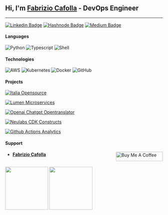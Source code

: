 ## Hi, I'm <a href="https://www.linkedin.com/in/fabrizio-cafolla/">Fabrizio Cafolla</a> - DevOps Engineer

---

[![Linkedin Badge](https://img.shields.io/badge/-LinkedIn-0e76a8?style=flat-square&logo=Linkedin&logoColor=white)](https://www.linkedin.com/in/fabrizio-cafolla)
[![Hashnode Badge](https://img.shields.io/badge/-Hashnode-green?style=flat-square&logo=Hashnode&logoColor=white)](https://fabriziocafolla.com/)
[![Medium Badge](https://img.shields.io/badge/-Medium-000?style=flat-square&logo=Medium&logoColor=white)](https://fabrizio-cafolla.medium.com/)

#### Languages

![Python](https://img.shields.io/badge/-Python-fff?&logo=python)
![Typescript](https://img.shields.io/badge/-Typescript-fff?&logo=Typescript)
![Shell](https://img.shields.io/badge/-Shell-fff?&logo=shell&logoColor=007ACC)

#### Technologies

![AWS](https://img.shields.io/badge/-AWS-000?&logo=Amazon-AWS&logoColor=232F3E) ![Kubernetes](https://img.shields.io/badge/-Kubernetes-000?&logo=Kubernetes) ![Docker](https://img.shields.io/badge/-Docker-000?&logo=Docker) ![GitHub](https://img.shields.io/badge/-GitHub-000?style=flat&logo=GitHub)


#### Projects

[![Italia Opensource](https://img.shields.io/badge/Italia%20Opensource-organization-brightgreen?logo=github)](https://github.com/italia-opensource)

[![Lumen Microservices](https://img.shields.io/badge/Lumen%20Microservices-repository-blue?logo=github)](https://github.com/FabrizioCafolla/lumen-microservice)

[![Openai Chatgpt Opentranslator](https://img.shields.io/badge/Openai%20Chatgpt%20Opentranslator-repository-blue?logo=github)](https://github.com/FabrizioCafolla/openai-chatgpt-opentranslator)

[![Neulabs CDK Constructs](https://img.shields.io/badge/Neulabs%20CDK%20Constructs-repository-orange?logo=github)](https://github.com/neulabscom/neulabs-cdk-constructs)

[![Github Actions Analytics](https://img.shields.io/badge/Github%20Actions%20Analytics-repository-orange?logo=github)](https://github.com/neulabscom/github-actions-analytics)

#### Support

- **[Fabrizio Cafolla](https://www.buymeacoffee.com/fabriziocafolla)**
  <a href="https://www.buymeacoffee.com/fabriziocafolla" target="_blank"><img  align="right" src="https://www.buymeacoffee.com/assets/img/custom_images/orange_img.png" alt="Buy Me A Coffee" style="height: 30px !important; width: 150px !important" ></a>
  
<br><img height="137.3px" src="https://github-readme-stats.vercel.app/api?username=FabrizioCafolla&hide_title=true&hide_border=true&show_icons=true&include_all_commits=true&count_private=true&line_height=21&text_color=000&icon_color=000&theme=graywhite" />
<img height="137.3px" src="https://github-readme-stats.vercel.app/api/top-langs/?username=FabrizioCafolla&hide=html&hide_title=true&hide_border=true&layout=compact&langs_count=7&exclude_repo=comp426&text_color=000&icon_color=ffftheme=graywhite" />
